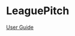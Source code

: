 
<!-- README.md is generated from README.Rmd. Please edit that file -->

# LeaguePitch

<!-- badges: start -->

<!-- badges: end -->

[User
Guide](https://witnesstheanalysis.wordpress.com/2020/03/05/rugby-pitch-packages-in-r/)
